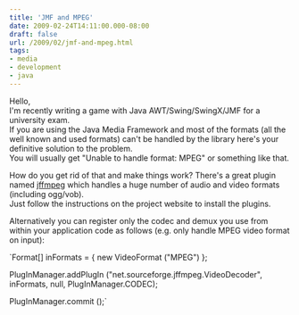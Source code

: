 ```yaml
---
title: 'JMF and MPEG'
date: 2009-02-24T14:11:00.000-08:00
draft: false
url: /2009/02/jmf-and-mpeg.html
tags: 
- media
- development
- java
---
```


Hello,  
I'm recently writing a game with Java AWT/Swing/SwingX/JMF for a university exam.  
If you are using the Java Media Framework and most of the formats (all the well known and used formats) can't be handled by the library here's your definitive solution to the problem.  
You will usually get "Unable to handle format: MPEG" or something like that.  
  
How do you get rid of that and make things work? There's a great plugin named [jffmpeg](http://jffmpeg.sourceforge.net/) which handles a huge number of audio and video formats (including ogg/vob).  
Just follow the instructions on the project website to install the plugins.  
  
Alternatively you can register only the codec and demux you use from within your application code as follows (e.g. only handle MPEG video format on input):  
  
`Format[] inFormats = { new VideoFormat ("MPEG") };  
  
PlugInManager.addPlugIn ("net.sourceforge.jffmpeg.VideoDecoder", inFormats, null, PlugInManager.CODEC);  
  
PlugInManager.commit ();`